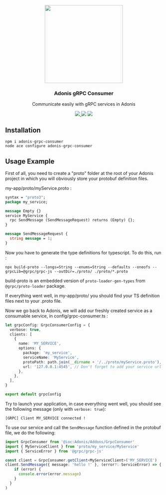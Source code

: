 <div align="center">
  <img src="https://i.imgur.com/iiuiVlq.png" width="250px" />  
  <br/>
  <h3>Adonis gRPC Consumer</h3>
  <p>Communicate easily with gRPC services in Adonis</p>
  <a href="https://www.npmjs.com/package/adonis-grpc-consumer">
    <img src="https://img.shields.io/npm/v/adonis-grpc-consumer.svg?style=for-the-badge&logo=npm" />
  </a>
  <img src="https://img.shields.io/npm/l/adonis-grpc-consumer?color=blueviolet&style=for-the-badge" />
  <img src="https://img.shields.io/badge/Typescript-294E80.svg?style=for-the-badge&logo=typescript" />
</div>

## Installation

```
npm i adonis-grpc-consumer
node ace configure adonis-grpc-consumer
```

## Usage Example

First of all, you need to create a "proto" folder at the root of your Adonis project in which you will obviously store your protobuf definition files.

my-app/proto/myService.proto :
```protobuf
syntax = "proto3";
package my_service;

message Empty {}
service MyService {
  rpc SendMessage (SendMessageRequest) returns (Empty) {};
}

message SendMessageRequest {
  string message = 1;
}
```

Now you have to generate the type definitions for typescript. To do this, run :
```
npx build-proto --longs=String --enums=String --defaults --oneofs --grpcLib=@grpc/grpc-js --outDir=./proto/ ./proto/*.proto
```
build-proto is an embedded version of `proto-loader-gen-types` from `@grpc/proto-loader` package. 

If everything went well, in my-app/proto/ you should find your TS definition files next to your .proto file.

Now we go back to Adonis, we will add our freshly created service as a consumable service, in config/grpc-consumer.ts : 
```typescript
let grpcConfig: GrpcConsumerConfig = {
  verbose: true,
  clients: [
    {
      name: 'MY_SERVICE',
      options: {
        package: 'my_service',
        serviceName: 'MyService',
        protoPath: path.join(__dirname + '/../proto/myService.proto'),
        url: '127.0.0.1:4545', // Don't forget to add your service url here
      },
    },
  ],
}

export default grpcConfig
```

Try to launch your application, in case everything went well, you should see the following message (only with `verbose: true`):
```
[GRPC] Client MY_SERVICE connected !
```

To use our service and call the `SendMessage` function defined in the protobuf file, we do the following: 

```typescript
import GrpcConsumer from '@ioc:Adonis/Addons/GrpcConsumer'
import { MyServiceClient } from 'proto/my_service/MyService'
import { ServiceError } from '@grpc/grpc-js'

const client = GrpcConsumer.getClient<MyServiceClient>('MY_SERVICE')
client.SendMessage({ message: 'hello !' }, (error?: ServiceError) => {
    if (error) {
      console.error(error.message)
    }
  }
)
```
